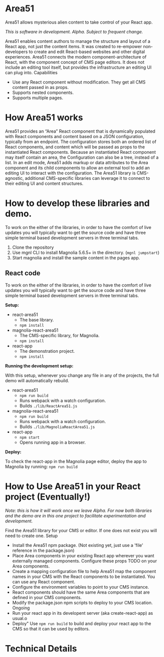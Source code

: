 # Area51
Area51 allows mysterious alien content to take control of your React app.

*This is software in development. Alpha. Subject to frequent change.*

Area51 enables content authors to manage the structure and layout of a React app, not just the content items. It was created to re-empower non-developers to create and edit React-based websites and other digital experiences. Area51 connects the modern component-architecture of React, with the component concept of CMS page editors.
It does not include an editing tool itself, but provides the infrastructure an editing UI can plug into.
Capabilities

* Use any React component without modification. They get all CMS content passed in as props.
* Supports nested components.
* Supports multiple pages.

# How Area51 works

Area51 provides an “Area” React component that is dynamically populated with React components and content based on a JSON configuration, typically from an endpoint.
The configuration stores both an ordered list of React components, and content which will be passed as props to the instantiated React components. Because an instantiated React component may itself contain an area, the Configuration can also be a tree, instead of a list.
In an edit mode, Area51 adds markup or data attributes to the Area component and its child components to allow an external tool to add an editing UI to interact with the configuration.
The Area51 library is CMS-agnostic, additional CMS-specific libraries can leverage it to connect to their editing UI and content structures.

# How to develop these libraries and demo.

To work on the either of the libraries, in order to have the comfort of live updates you will typically want to get the source code and have three simple terminal based development servers in three terminal tabs.

1. Clone the repository
2. Use mgnl CLI to install Magnolia 5.6.5+ in the directory. (`mgnl jumpstart`)
3. Start magnolia and install the sample content in the pages app.

## React code
To work on the either of the libraries, in order to have the comfort of live updates you will typically want to get the source code and have three simple terminal based development servers in three terminal tabs.

**Setup:**

* react-area51
  * The base library. 
  * `npm install`
* magnolia-react-area51
  * The CMS-specific library, for Magnolia.
  * `npm install`
* react-app
  * The demonstration project.
  * `npm install`

**Running the development setup:**

With this setup, whenever you change any file in any of the projects, the full demo will automatically rebuild.

* react-area51
  * `npm run build`
  * Runs webpack with a watch configuration.
  * Builds `./lib/ReactArea51.js`
* magnolia-react-area51
  * `npm run build`
  * Runs webpack with a watch configuration.
  * Builds `./lib/MagnoliaReactArea51.js`
* react-app
  * `npm start`
  * Opens running app in a browser.

**Deploy:**

To check the react-app in the Magnolia page editor, deploy the app to Magnolia by running:
`npm run build`


# How to Use Area51 in your React project (Eventually!)

*Note: this is how it will work once we leave Alpha. For now both libraries and the demo are in this one project to facilitate experimentation and development.*

Find the Area51 library for your CMS or editor. If one does not exist you will need to create one.
Setup
* Install the Area51 npm package. (Not existing yet, just use a 'file' reference in the package.json)
* Place Area components in your existing React app wherever you want externally managed components. Configure these props TODO on your Area components.
* Create a mapping configuration file to help Area51 map the component names in your CMS with the React components to be instantiated. You can use any React component.
* Configure the environment variables to point to your CMS instance.
* React components should have the same Area components that are defined in your CMS components.
* Modify the package.json npm scripts to deploy to your CMS location.
Ongoing
* Run your react app in its developent server (aka create-react-app) as usual.o
* Deploy" Use `npm run build` to build and deploy your react app to the CMS so that it can be used by editors.

# Technical Details

